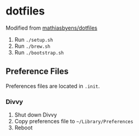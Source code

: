 # dotfiles

Modified from [mathiasbyens/dotfiles](https://github.com/mathiasbynens/dotfiles)

1. Run `./setup.sh`
2. Run `./brew.sh`
3. Run `./bootstrap.sh`

## Preference Files

Preferences files are located in `.init`.

### Divvy

1. Shut down Divvy
2. Copy preferences file to `~/Library/Preferences`
3. Reboot
